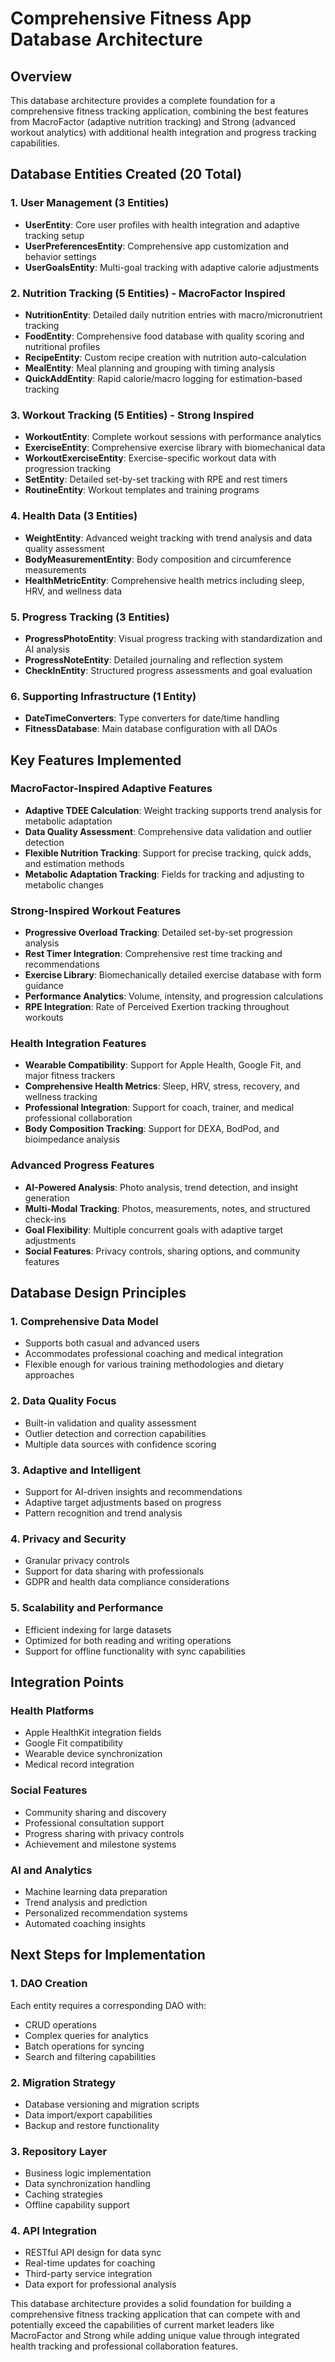 # Comprehensive Fitness App Database Architecture

## Overview
This database architecture provides a complete foundation for a comprehensive fitness tracking application, combining the best features from MacroFactor (adaptive nutrition tracking) and Strong (advanced workout analytics) with additional health integration and progress tracking capabilities.

## Database Entities Created (20 Total)

### 1. User Management (3 Entities)
- **UserEntity**: Core user profiles with health integration and adaptive tracking setup
- **UserPreferencesEntity**: Comprehensive app customization and behavior settings
- **UserGoalsEntity**: Multi-goal tracking with adaptive calorie adjustments

### 2. Nutrition Tracking (5 Entities) - MacroFactor Inspired
- **NutritionEntity**: Detailed daily nutrition entries with macro/micronutrient tracking
- **FoodEntity**: Comprehensive food database with quality scoring and nutritional profiles
- **RecipeEntity**: Custom recipe creation with nutrition auto-calculation
- **MealEntity**: Meal planning and grouping with timing analysis
- **QuickAddEntity**: Rapid calorie/macro logging for estimation-based tracking

### 3. Workout Tracking (5 Entities) - Strong Inspired
- **WorkoutEntity**: Complete workout sessions with performance analytics
- **ExerciseEntity**: Comprehensive exercise library with biomechanical data
- **WorkoutExerciseEntity**: Exercise-specific workout data with progression tracking
- **SetEntity**: Detailed set-by-set tracking with RPE and rest timers
- **RoutineEntity**: Workout templates and training programs

### 4. Health Data (3 Entities)
- **WeightEntity**: Advanced weight tracking with trend analysis and data quality assessment
- **BodyMeasurementEntity**: Body composition and circumference measurements
- **HealthMetricEntity**: Comprehensive health metrics including sleep, HRV, and wellness data

### 5. Progress Tracking (3 Entities)
- **ProgressPhotoEntity**: Visual progress tracking with standardization and AI analysis
- **ProgressNoteEntity**: Detailed journaling and reflection system
- **CheckInEntity**: Structured progress assessments and goal evaluation

### 6. Supporting Infrastructure (1 Entity)
- **DateTimeConverters**: Type converters for date/time handling
- **FitnessDatabase**: Main database configuration with all DAOs

## Key Features Implemented

### MacroFactor-Inspired Adaptive Features
- **Adaptive TDEE Calculation**: Weight tracking supports trend analysis for metabolic adaptation
- **Data Quality Assessment**: Comprehensive data validation and outlier detection
- **Flexible Nutrition Tracking**: Support for precise tracking, quick adds, and estimation methods
- **Metabolic Adaptation Tracking**: Fields for tracking and adjusting to metabolic changes

### Strong-Inspired Workout Features
- **Progressive Overload Tracking**: Detailed set-by-set progression analysis
- **Rest Timer Integration**: Comprehensive rest time tracking and recommendations
- **Exercise Library**: Biomechanically detailed exercise database with form guidance
- **Performance Analytics**: Volume, intensity, and progression calculations
- **RPE Integration**: Rate of Perceived Exertion tracking throughout workouts

### Health Integration Features
- **Wearable Compatibility**: Support for Apple Health, Google Fit, and major fitness trackers
- **Comprehensive Health Metrics**: Sleep, HRV, stress, recovery, and wellness tracking
- **Professional Integration**: Support for coach, trainer, and medical professional collaboration
- **Body Composition Tracking**: Support for DEXA, BodPod, and bioimpedance analysis

### Advanced Progress Features
- **AI-Powered Analysis**: Photo analysis, trend detection, and insight generation
- **Multi-Modal Tracking**: Photos, measurements, notes, and structured check-ins
- **Goal Flexibility**: Multiple concurrent goals with adaptive target adjustments
- **Social Features**: Privacy controls, sharing options, and community features

## Database Design Principles

### 1. Comprehensive Data Model
- Supports both casual and advanced users
- Accommodates professional coaching and medical integration
- Flexible enough for various training methodologies and dietary approaches

### 2. Data Quality Focus
- Built-in validation and quality assessment
- Outlier detection and correction capabilities
- Multiple data sources with confidence scoring

### 3. Adaptive and Intelligent
- Support for AI-driven insights and recommendations
- Adaptive target adjustments based on progress
- Pattern recognition and trend analysis

### 4. Privacy and Security
- Granular privacy controls
- Support for data sharing with professionals
- GDPR and health data compliance considerations

### 5. Scalability and Performance
- Efficient indexing for large datasets
- Optimized for both reading and writing operations
- Support for offline functionality with sync capabilities

## Integration Points

### Health Platforms
- Apple HealthKit integration fields
- Google Fit compatibility
- Wearable device synchronization
- Medical record integration

### Social Features
- Community sharing and discovery
- Professional consultation support
- Progress sharing with privacy controls
- Achievement and milestone systems

### AI and Analytics
- Machine learning data preparation
- Trend analysis and prediction
- Personalized recommendation systems
- Automated coaching insights

## Next Steps for Implementation

### 1. DAO Creation
Each entity requires a corresponding DAO with:
- CRUD operations
- Complex queries for analytics
- Batch operations for syncing
- Search and filtering capabilities

### 2. Migration Strategy
- Database versioning and migration scripts
- Data import/export capabilities
- Backup and restore functionality

### 3. Repository Layer
- Business logic implementation
- Data synchronization handling
- Caching strategies
- Offline capability support

### 4. API Integration
- RESTful API design for data sync
- Real-time updates for coaching
- Third-party service integration
- Data export for professional analysis

This database architecture provides a solid foundation for building a comprehensive fitness tracking application that can compete with and potentially exceed the capabilities of current market leaders like MacroFactor and Strong while adding unique value through integrated health tracking and professional collaboration features.